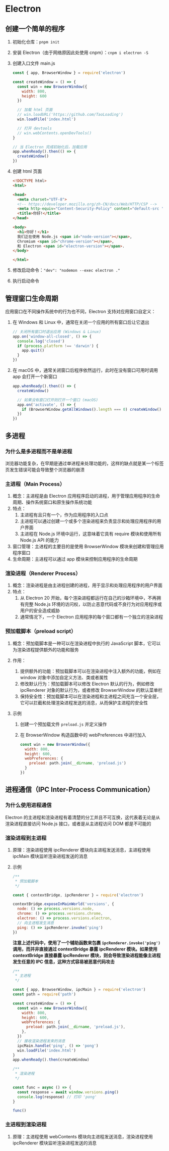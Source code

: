 # Electron

## 创建一个简单的程序

1. 初始化仓库：`pnpm init`

2. 安装 Electron（由于网络原因此处使用 cnpm）：`cnpm i electron -S`

3. 创建入口文件 main.js

   ```js
   const { app, BrowserWindow } = require('electron')
   
   const createWindow = () => {
     const win = new BrowserWindow({
       width: 800,
       height: 600
     })
   
     // 加载 html 页面
     // win.loadURL('https://github.com/TaoLoading')
     win.loadFile('index.html')
   
     // 打开 devtools
     // win.webContents.openDevTools()
   }
   
   // 当 Electron 完成初始化后，加载应用
   app.whenReady().then(() => {
     createWindow()
   })
   ```

4. 创建 html 页面

   ```html
   <!DOCTYPE html>
   <html>
   
   <head>
     <meta charset="UTF-8">
     <!-- https://developer.mozilla.org/zh-CN/docs/Web/HTTP/CSP -->
     <meta http-equiv="Content-Security-Policy" content="default-src 'self'; script-src 'self'">
     <title>你好!</title>
   </head>
   
   <body>
     <h1>你好！</h1>
     我们正在使用 Node.js <span id="node-version"></span>,
     Chromium <span id="chrome-version"></span>,
     和 Electron <span id="electron-version"></span>.
   </body>
   
   </html>
   ```

5. 修改启动命令：`"dev": "nodemon --exec electron ."`

6. 执行启动命令

## 管理窗口生命周期

应用窗口在不同操作系统中的行为也不同，Electron 支持对应用窗口自定义：

1. 在 Windows 和 Linux 中，通常在关闭一个应用的所有窗口后让它退出

   ```js
   // 关闭所有窗口时退出应用 (Windows & Linux)
   app.on('window-all-closed', () => {
     console.log('closed')
     if (process.platform !== 'darwin') {
       app.quit()
     }
   })
   ```
   
2. 在 macOS 中，通常关闭窗口后程序依然运行，此时在没有窗口可用时调用 app 会打开一个新窗口

   ```js
   app.whenReady().then(() => {
     createWindow()
   
     // 如果没有窗口打开则打开一个窗口 (macOS)
     app.on('activate', () => {
       if (BrowserWindow.getAllWindows().length === 0) createWindow()
     })
   })
   ```

## 多进程

###  为什么是多进程而不是单进程

浏览器功能复杂，在早期是通过单进程来处理功能的，这样的缺点就是某一个标签页发生错误可能会导致整个浏览器的崩溃

### 主进程（Main Process）

1. 概念：主进程是由 Electron 应用程序启动的进程，用于管理应用程序的生命周期、操作系统窗口和原生操作系统功能
2. 特点：
   1. 主进程有且只有一个，作为应用程序的入口点
   2. 主进程可以通过创建一个或多个渲染进程来负责显示和处理应用程序的用户界面
   3. 主进程在 Node.js 环境中运行，这意味着它具有 require 模块和使用所有 Node.js API 的能力
3. 窗口管理：主进程的主要目的是使用 BrowserWindow 模块来创建和管理应用程序窗口
4. 生命周期：主进程可以通过 app 模块来控制应用程序的生命周期

### 渲染进程（Renderer Process）

1. 概念：渲染进程是由主进程创建的进程，用于显示和处理应用程序的用户界面
2. 特点：
   1. 从 Electron 20 开始，每个渲染进程都运行在自己的沙箱环境中，不再拥有完整 Node.js 环境的访问权，以防止恶意代码或不良行为对应用程序或用户的安全造成威胁
   2. 通常情况下，一个 Electron 应用程序的每个窗口都有一个独立的渲染进程

### 预加载脚本（preload script）

1. 概念：预加载脚本是一种可以在渲染进程中执行的 JavaScript 脚本，它可以为渲染进程提供额外的功能和服务

2. 作用：
   1. 提供额外的功能：预加载脚本可以在渲染进程中注入额外的功能，例如在 window 对象中添加自定义方法、类或者属性
   2. 修改默认行为：预加载脚本可以修改 Electron 默认的行为，例如修改 ipcRenderer 对象的默认行为，或者修改 BrowserWindow 的默认菜单栏
   3. 保持安全性：预加载脚本可以在渲染进程和主进程之间充当一个安全层，它可以拦截和处理渲染进程发送的消息，从而保护主进程的安全性

3. 示例
   1. 创建一个预加载文件 `preload.js` 并定义操作
   
   2. 在 BrowserWindow 构造函数中的 webPreferences 中进行加入
   
      ```js	
      const win = new BrowserWindow({
        width: 800,
        height: 600,
        webPreferences: {
          preload: path.join(__dirname, 'preload.js')
        }
      })
      ```
   

## 进程通信（IPC Inter-Process Communication）

### 为什么使用进程通信

Electron 的主进程和渲染进程有着清楚的分工并且不可互换，这代表着无论是从渲染进程直接访问 Node.js 接口，或者是从主进程访问 DOM 都是不可能的

### 渲染进程到主进程

1. 原理：渲染进程使用 ipcRenderer 模块向主进程发送消息，主进程使用 ipcMain 模块监听渲染进程发送的消息

2. 示例

   ```js
   /**
    * 预加载脚本
    */
   
   const { contextBridge, ipcRenderer } = require('electron')
   
   contextBridge.exposeInMainWorld('versions', {
     node: () => process.versions.node,
     chrome: () => process.versions.chrome,
     electron: () => process.versions.electron,
     // 向主进程发生消息
     ping: () => ipcRenderer.invoke('ping')
   })
   ```
   
   **注意上述代码中，使用了一个辅助函数来包裹 `ipcRenderer.invoke('ping')` 调用，而并非直接通过 contextBridge 暴露 ipcRenderer 模块。如果使用 contextBridge 直接暴露 ipcRenderer 模块，则会导致渲染进程能像主进程发生任意的 IPC 信息，这种方式容易被恶意代码攻击**
   
   ```js
   /**
    * 主进程
    */
   
   const { app, BrowserWindow, ipcMain } = require('electron')
   const path = require('path')
   
   const createWindow = () => {
     const win = new BrowserWindow({
       width: 800,
       height: 600,
       webPreferences: {
         preload: path.join(__dirname, 'preload.js'),
       },
     })
     // 接收渲染进程发来的消息
     ipcMain.handle('ping', () => 'pong')
     win.loadFile('index.html')
   }
   app.whenReady().then(createWindow)
   ```
   
   ```js
   /**
    * 渲染进程
    */
   
   const func = async () => {
     const response = await window.versions.ping()
     console.log(response) // 打印 'pong'
   }
   
   func()
   ```

### 主进程到渲染进程

1. 原理：主进程使用 webContents 模块向主进程发送消息，渲染进程使用 ipcRenderer 模块监听渲染进程发送的消息